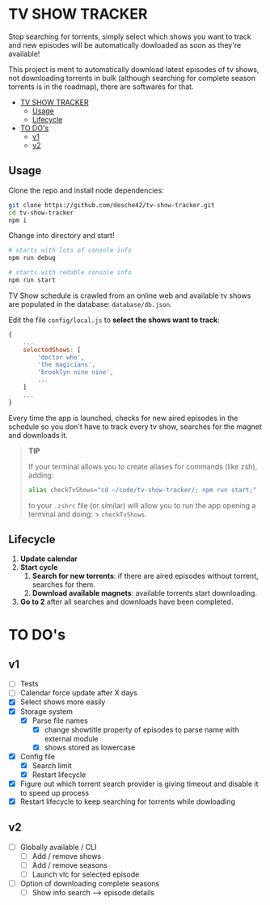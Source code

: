 # TV SHOW TRACKER

Stop searching for torrents, simply select which shows you want to track and new episodes will be automatically dowloaded as soon
as they're available!

This project is ment to automatically download latest episodes of tv shows, not downloading torrents in bulk (although searching for complete season torrents is in the roadmap), there are softwares for that.


- [TV SHOW TRACKER](#tv-show-tracker)
	- [Usage](#usage)
	- [Lifecycle](#lifecycle)
- [TO DO's](#to-dos)
	- [v1](#v1)
	- [v2](#v2)

## Usage

Clone the repo and install node dependencies:

```bash
git clone https://github.com/desche42/tv-show-tracker.git
cd tv-show-tracker
npm i
```

Change into directory and start!

```bash
# starts with lots of console info
npm run debug

# starts with redable console info
npm run start
```

TV Show schedule is crawled from an online web and available tv shows are populated in the database: `database/db.json`. 

Edit the file `config/local.js` to **select the shows want to track**:

```javascript
{
	...
	selectedShows: [
		'doctor who',
		'the magicians',
		'brooklyn nine nine',
		...
	]
	...
}
```

Every time the app is launched, checks for new aired episodes in the schedule so you don't have to track every tv show, searches for the magnet and downloads it.

> **TIP**
> 
> If your terminal allows you to create aliases for commands (like zsh), adding: 
> 
> ```bash
> alias checkTvShows="cd ~/code/tv-show-tracker/; npm run start;"
> ```
> 
> to your `.zshrc` file (or similar) will allow you to run the app opening a terminal and doing: > `checkTvShows`.

## Lifecycle

1. **Update calendar**
2. **Start cycle**
   1. **Search for new torrents**: if there are aired episodes without torrent, searches for them.
   2. **Download available magnets**: available torrents start downloading.
3. **Go to 2** after all searches and downloads have been completed.

# TO DO's

## v1

- [ ] Tests
- [ ] Calendar force update after X days
- [x] Select shows more easily
- [x] Storage system
  - [x] Parse file names
    - [x] change showtitle property of episodes to parse name with external module
    - [x] shows stored as lowercase
- [x] Config file
  - [x] Search limit
  - [x] Restart lifecycle
- [x] Figure out which torrent search provider is giving timeout and disable it to speed up process
- [x] Restart lifecycle to keep searching for torrents while dowloading

## v2
- [ ] Globally available / CLI 
  - [ ] Add / remove shows
  - [ ] Add / remove seasons
  - [ ] Launch vlc for selected episode
- [ ] Option of downloading complete seasons
  - [ ] Show info search --> episode details
